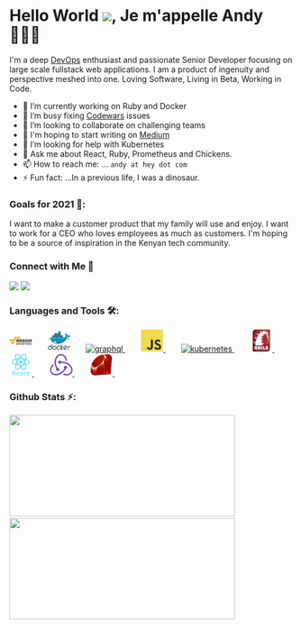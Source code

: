 # Hello World <img src="https://raw.githubusercontent.com/iampavangandhi/iampavangandhi/master/gifs/Hi.gif" width="30px">, Je m'appelle Andy 👨🏼‍💻

I'm a deep [DevOps](https://medium.com/@devfire/how-to-become-a-devops-engineer-in-six-months-or-less-366097df7737) enthusiast and passionate Senior Developer focusing on large scale fullstack web applications. I am a product of ingenuity and perspective meshed into one. Loving Software, Living in Beta, Working in Code.

- 🔭 I’m currently working on Ruby and Docker
- 🌱 I’m busy fixing [Codewars](https://www.codewars.com/users/andykimchris) issues
- 👯 I’m looking to collaborate on challenging teams
- 📖 I'm hoping to start writing on [Medium](https://medium.com/@andrew.muchiri97)
- 🤔 I’m looking for help with Kubernetes
- 💬 Ask me about React, Ruby, Prometheus and Chickens.
- 📫 How to reach me: ... `andy at hey dot com`
- ⚡ Fun fact: ...In a previous life, I was a dinosaur.

### Goals for 2021 💪:

I want to make a customer product that my family will use and enjoy. I want to work for a CEO who loves employees as much as customers. I'm hoping to be a source of inspiration in the Kenyan tech community. 

### Connect with Me 🔗

[![](https://img.shields.io/badge/linkedin-%230077B5.svg?&style=for-the-badge&logo=linkedin&logoColor=white0e76a8)](https://linkedin.com/in/andrew-kimani-muchiri)
[![](https://img.shields.io/badge/twitter-%230077B5.svg?&style=for-the-badge&logo=twitter&logoColor=white&color=00acee)](https://twitter.com/andykimcris) 


<h3 align="left">Languages and Tools 🛠:</h3>
<a href="https://aws.amazon.com" target="_blank"> <img src="https://raw.githubusercontent.com/devicons/devicon/master/icons/amazonwebservices/amazonwebservices-original-wordmark.svg" alt="aws" width="40" height="40"/></a>&nbsp;&nbsp;&nbsp;&nbsp;&nbsp;&nbsp;         
<a href="https://www.docker.com/" target="_blank"> <img src="https://raw.githubusercontent.com/devicons/devicon/master/icons/docker/docker-original-wordmark.svg" alt="docker" width="40" height="40"/></a>&nbsp;&nbsp;&nbsp;&nbsp;&nbsp;&nbsp;   
<a href="https://graphql.org" target="_blank"> <img src="https://www.vectorlogo.zone/logos/graphql/graphql-icon.svg" alt="graphql" width="40" height="40"/> </a>&nbsp;&nbsp;&nbsp;&nbsp;&nbsp;&nbsp;  
<a href="https://developer.mozilla.org/en-US/docs/Web/JavaScript" target="_blank"> <img src="https://raw.githubusercontent.com/devicons/devicon/master/icons/javascript/javascript-original.svg" alt="javascript" width="40" height="40"/> </a> &nbsp;&nbsp;&nbsp;&nbsp;&nbsp;&nbsp;  
<a href="https://kubernetes.io" target="_blank"> <img src="https://www.vectorlogo.zone/logos/kubernetes/kubernetes-icon.svg" alt="kubernetes" width="40" height="40"/> </a>&nbsp;&nbsp;&nbsp;&nbsp;&nbsp;&nbsp;    
<a href="https://rubyonrails.org" target="_blank"> <img src="https://raw.githubusercontent.com/devicons/devicon/master/icons/rails/rails-original-wordmark.svg" alt="rails" width="40" height="40"/> </a>&nbsp;&nbsp;&nbsp;&nbsp;&nbsp;&nbsp;  
<a href="https://reactjs.org/" target="_blank"> <img src="https://raw.githubusercontent.com/devicons/devicon/master/icons/react/react-original-wordmark.svg" alt="react" width="40" height="40"/> </a> &nbsp;&nbsp;&nbsp;&nbsp;&nbsp;&nbsp;  
<a href="https://redux.js.org" target="_blank"> <img src="https://raw.githubusercontent.com/devicons/devicon/master/icons/redux/redux-original.svg" alt="redux" width="40" height="40"/> </a>&nbsp;&nbsp;&nbsp;&nbsp;&nbsp;&nbsp;  
<a href="https://www.ruby-lang.org/en/" target="_blank"> <img src="https://raw.githubusercontent.com/devicons/devicon/master/icons/ruby/ruby-original.svg" alt="ruby" width="40" height="40"/> </a>&nbsp;&nbsp;&nbsp;&nbsp;&nbsp;&nbsp;  


### Github Stats ⚡️:

<div>
<img height="180em" width="400em" src="https://github-readme-stats.vercel.app/api/top-langs/?username=andykimchris&show_icons=true&hide_border=false&theme=dracula&layout=compact&langs_count=4" />
<img height="180em" width="400em" src="https://github-readme-stats.vercel.app/api?username=andykimchris&show_icons=true&hide_border=false&theme=dracula" />
</div>


